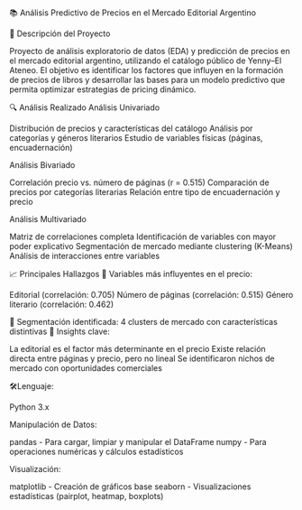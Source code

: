 📚 Análisis Predictivo de Precios en el Mercado Editorial Argentino

🎯 Descripción del Proyecto

Proyecto de análisis exploratorio de datos (EDA) y predicción de precios en el mercado editorial argentino, utilizando el catálogo público de Yenny–El Ateneo. El objetivo es identificar los factores que influyen en la formación de precios de libros y desarrollar las bases para un modelo predictivo que permita optimizar estrategias de pricing dinámico.

🔍 Análisis Realizado
Análisis Univariado

Distribución de precios y características del catálogo
Análisis por categorías y géneros literarios
Estudio de variables físicas (páginas, encuadernación)

Análisis Bivariado

Correlación precio vs. número de páginas (r = 0.515)
Comparación de precios por categorías literarias
Relación entre tipo de encuadernación y precio

Análisis Multivariado

Matriz de correlaciones completa
Identificación de variables con mayor poder explicativo
Segmentación de mercado mediante clustering (K-Means)
Análisis de interacciones entre variables

📈 Principales Hallazgos
🔹 Variables más influyentes en el precio:

Editorial (correlación: 0.705)
Número de páginas (correlación: 0.515)
Género literario (correlación: 0.462)

🔹 Segmentación identificada: 4 clusters de mercado con características distintivas
🔹 Insights clave:

La editorial es el factor más determinante en el precio
Existe relación directa entre páginas y precio, pero no lineal
Se identificaron nichos de mercado con oportunidades comerciales

🛠️Lenguaje:

Python 3.x

Manipulación de Datos:

pandas - Para cargar, limpiar y manipular el DataFrame
numpy - Para operaciones numéricas y cálculos estadísticos

Visualización:

matplotlib - Creación de gráficos base
seaborn - Visualizaciones estadísticas (pairplot, heatmap, boxplots)
